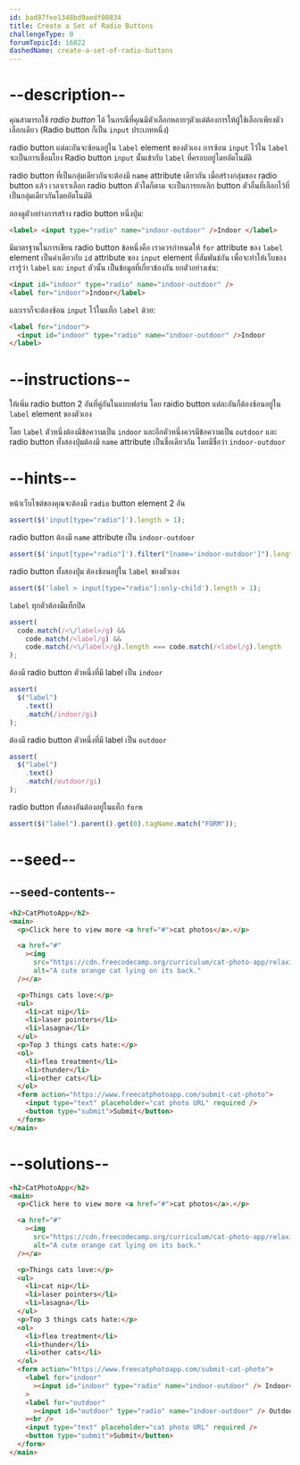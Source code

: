 ```yaml
---
id: bad87fee1348bd9aedf08834
title: Create a Set of Radio Buttons
challengeType: 0
forumTopicId: 16822
dashedName: create-a-set-of-radio-buttons
---
```


# --description--

คุณสามารถใช้ <dfn>radio button</dfn> ได้ ในกรณีที่คุณมีตัวเลือกหลายๆตัวแต่ต้องการให้ผู้ใช้เลือกเพียงตัวเลือกเดียว
(Radio button ก็เป็น `input` ประเภทหนึ่ง)

radio button แต่ละอันจะซ้อนอยู่ใน `label` element ของตัวเอง
การซ้อน `input` ไว้ใน `label` จะเป็นการเชื่อมโยง Radio button `input` นั้นเข้ากับ `label` ที่ครอบอยู่โดยอัตโนมัติ

radio button ที่เป็นกลุ่มเดียวกันจะต้องมี `name` attribute เดียวกัน
เมื่อสร้างกลุ่มของ radio button แล้ว เวลาเราเลือก radio button ตัวใดก็ตาม จะเป็นการยกเลิก button ตัวอื่นที่เลือกไว้ที่เป็นกลุ่มเดียวกันโดยอัตโนมัติ

ลองดูตัวอย่างการสร้าง radio button หนึ่งปุ่ม:

```html
<label> <input type="radio" name="indoor-outdoor" />Indoor </label>
```

มีมาตรฐานในการเขียน radio button ข้อหนึ่งคือ เราควรกำหนดให้ `for` attribute ของ `label` element เป็นค่าเดียวกับ `id` attribute ของ `input` element ที่สัมพันธ์กัน
เพื่อจะทำให้เว็บของเรารู้ว่า `label` และ `input` ตัวนั้น เป็นข้อมูลที่เกี่ยวข้องกัน
ยกตัวอย่างเช่น:

```html
<input id="indoor" type="radio" name="indoor-outdoor" />
<label for="indoor">Indoor</label>
```

และเราก็จะต้องซ้อน `input` ไว้ในแท็ก `label` ด้วย:

```html
<label for="indoor">
  <input id="indoor" type="radio" name="indoor-outdoor" />Indoor
</label>
```

# --instructions--

ให้เพิ่ม radio button 2 อันที่คู่กันในแบบฟอร์ม โดย raidio button แต่ละอันก็ต้องซ้อนอยู่ใน `label` element ของตัวเอง

โดย `label` ตัวหนึ่งต้องมีข้อความเป็น `indoor` และอีกตัวหนึ่งควรมีข้อความเป็น `outdoor`
และ radio button ทั้งสองปุ่มต้องมี `name` attribute เป็นชื่อเดียวกัน โดยมีชื่อว่า `indoor-outdoor`

# --hints--

หน้าเว็บไซต์ของคุณจะต้องมี `radio` button element 2 อัน

```js
assert($('input[type="radio"]').length > 1);
```

radio button ต้องมี `name` attribute เป็น `indoor-outdoor`

```js
assert($('input[type="radio"]').filter("[name='indoor-outdoor']").length > 1);
```

radio button ทั้งสองปุ่ม ต้องซ้อนอยู่ใน `label` ของตัวเอง

```js
assert($('label > input[type="radio"]:only-child').length > 1);
```

`label` ทุกตัวต้องมีแท็กปิด

```js
assert(
  code.match(/<\/label>/g) &&
    code.match(/<label/g) &&
    code.match(/<\/label>/g).length === code.match(/<label/g).length
);
```

ต้องมี radio button ตัวหนึ่งที่มี label เป็น `indoor`

```js
assert(
  $("label")
    .text()
    .match(/indoor/gi)
);
```

ต้องมี radio button ตัวหนึ่งที่มี label เป็น `outdoor`

```js
assert(
  $("label")
    .text()
    .match(/outdoor/gi)
);
```

radio button ทั้งสองอันต้องอยู่ในแท็ก `form`

```js
assert($("label").parent().get(0).tagName.match("FORM"));
```

# --seed--

## --seed-contents--

```html
<h2>CatPhotoApp</h2>
<main>
  <p>Click here to view more <a href="#">cat photos</a>.</p>

  <a href="#"
    ><img
      src="https://cdn.freecodecamp.org/curriculum/cat-photo-app/relaxing-cat.jpg"
      alt="A cute orange cat lying on its back."
  /></a>

  <p>Things cats love:</p>
  <ul>
    <li>cat nip</li>
    <li>laser pointers</li>
    <li>lasagna</li>
  </ul>
  <p>Top 3 things cats hate:</p>
  <ol>
    <li>flea treatment</li>
    <li>thunder</li>
    <li>other cats</li>
  </ol>
  <form action="https://www.freecatphotoapp.com/submit-cat-photo">
    <input type="text" placeholder="cat photo URL" required />
    <button type="submit">Submit</button>
  </form>
</main>
```

# --solutions--

```html
<h2>CatPhotoApp</h2>
<main>
  <p>Click here to view more <a href="#">cat photos</a>.</p>

  <a href="#"
    ><img
      src="https://cdn.freecodecamp.org/curriculum/cat-photo-app/relaxing-cat.jpg"
      alt="A cute orange cat lying on its back."
  /></a>

  <p>Things cats love:</p>
  <ul>
    <li>cat nip</li>
    <li>laser pointers</li>
    <li>lasagna</li>
  </ul>
  <p>Top 3 things cats hate:</p>
  <ol>
    <li>flea treatment</li>
    <li>thunder</li>
    <li>other cats</li>
  </ol>
  <form action="https://www.freecatphotoapp.com/submit-cat-photo">
    <label for="indoor"
      ><input id="indoor" type="radio" name="indoor-outdoor" /> Indoor</label
    >
    <label for="outdoor"
      ><input id="outdoor" type="radio" name="indoor-outdoor" /> Outdoor</label
    ><br />
    <input type="text" placeholder="cat photo URL" required />
    <button type="submit">Submit</button>
  </form>
</main>
```
